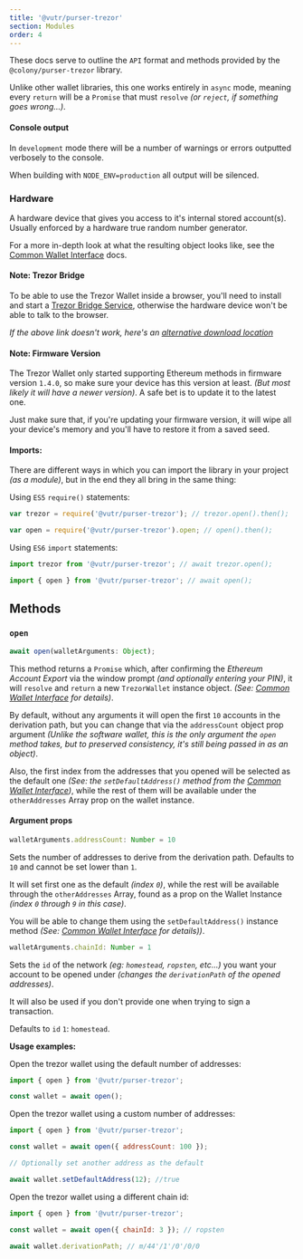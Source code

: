 ```yaml
---
title: '@vutr/purser-trezor'
section: Modules
order: 4
---
```


These docs serve to outline the `API` format and methods provided by the `@colony/purser-trezor` library.

Unlike other wallet libraries, this one works entirely in `async` mode, meaning every `return` will be a `Promise` that must `resolve` _(or `reject`, if something goes wrong...)_.

#### Console output

In `development` mode there will be a number of warnings or errors outputted verbosely to the console.

When building with `NODE_ENV=production` all output will be silenced.

### Hardware

A hardware device that gives you access to it's internal stored account(s). Usually enforced by a hardware true random number generator.

For a more in-depth look at what the resulting object looks like, see the [Common Wallet Interface](https://docs.colony.io/purser/interface-common-wallet-interface/) docs.

#### Note: Trezor Bridge

To be able to use the Trezor Wallet inside a browser, you'll need to install and start a [Trezor Bridge Service](https://wallet.trezor.io/#/bridge), otherwise the hardware device won't be able to talk to the browser.

_If the above link doesn't work, here's an [alternative download location](https://wallet.trezor.io/data/bridge/latest/index.html)_

#### Note: Firmware Version

The Trezor Wallet only started supporting Ethereum methods in firmware version `1.4.0`, so make sure your device has this version at least. _(But most likely it will have a newer version)_. A safe bet is to update it to the latest one.

Just make sure that, if you're updating your firmware version, it will wipe all your device's memory and you'll have to restore it from a saved seed.

#### Imports:

There are different ways in which you can import the library in your project _(as a module)_, but in the end they all bring in the same thing:

Using `ES5` `require()` statements:
```js
var trezor = require('@vutr/purser-trezor'); // trezor.open().then();

var open = require('@vutr/purser-trezor').open; // open().then();
```

Using `ES6` `import` statements:
```js
import trezor from '@vutr/purser-trezor'; // await trezor.open();

import { open } from '@vutr/purser-trezor'; // await open();
```

## Methods

### `open`

```js
await open(walletArguments: Object);
```

This method returns a `Promise` which, after confirming the _Ethereum Account Export_ via the window prompt _(and optionally entering your PIN)_, it will `resolve` and `return` a new `TrezorWallet` instance object. _(See: [Common Wallet Interface](/purser/interface-common-wallet-interface/) for details)_.

By default, without any arguments it will open the first `10` accounts in the derivation path, but you can change that via the `addressCount` object prop argument _(Unlike the software wallet, this is the only argument the `open` method takes, but to preserved consistency, it's still being passed in as an object)_.

Also, the first index from the addresses that you opened will be selected as the default one _(See: the `setDefaultAddress()` method from the [Common Wallet Interface](/purser/interface-common-wallet-interface/))_, while the rest of them will be available under the `otherAddresses` Array prop on the wallet instance.

#### Argument props

```js
walletArguments.addressCount: Number = 10
```

Sets the number of addresses to derive from the derivation path. Defaults to `10` and cannot be set lower than `1`.

It will set first one as the default _(index `0`)_, while the rest will be available through the `otherAddresses` Array, found as a prop on the Wallet Instance _(index `0` through `9` in this case)_.

You will be able to change them using the `setDefaultAddress()` instance method _(See: [Common Wallet Interface](/purser/interface-common-wallet-interface/) for details))_.

```js
walletArguments.chainId: Number = 1
```

Sets the `id` of the network _(eg: `homestead`, `ropsten`, etc...)_ you want your account to be opened under _(changes the `derivationPath` of the opened addresses)_.

It will also be used if you don't provide one when trying to sign a transaction.

Defaults to `id` `1`: `homestead`.

**Usage examples:**

Open the trezor wallet using the default number of addresses:
```js
import { open } from '@vutr/purser-trezor';

const wallet = await open();
```

Open the trezor wallet using a custom number of addresses:
```js
import { open } from '@vutr/purser-trezor';

const wallet = await open({ addressCount: 100 });

// Optionally set another address as the default

await wallet.setDefaultAddress(12); //true
```

Open the trezor wallet using a different chain id:
```js
import { open } from '@vutr/purser-trezor';

const wallet = await open({ chainId: 3 }); // ropsten

await wallet.derivationPath; // m/44'/1'/0'/0/0
```
